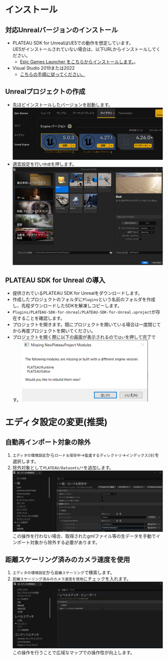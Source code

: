 # インストール
## 対応Unrealバージョンのインストール
- PLATEAU SDK for UnrealはUE5での動作を想定しています。  
  UE5がインストールされていない場合は、以下URLからインストールしてください。
  - [Epic Games Launcher をこちらからインストールします。](https://www.unrealengine.com/ja/download)。
- Visual Studio 2019または2022
  - [こちらの手順に従ってください。](https://docs.unrealengine.com/5.0/ja/setting-up-visual-studio-development-environment-for-cplusplus-projects-in-unreal-engine/)

## Unrealプロジェクトの作成
- 先ほどインストールしたバージョンを起動します。
![](../resources/manual/installation/epicGameLauncherLaunchUnrealEngine.png)
- 適宜設定を行い```作成```を押します。
![](../resources/manual/installation/unrealEngineNewProjectCategory.png)

## PLATEAU SDK for Unreal の導入
 - 提供されているPLATEAU SDK for Unrealをダウンロードします。
 - 作成したプロジェクトのフォルダに```Plugins```という名前のフォルダを作成し、先程ダウンロードしたSDKを解凍しコピーします。
 - ```Plugins/PLATEAU-SDK-for-Unreal/PLATEAU-SDK-for-Unreal.uproject```が存在することを確認します。
 - プロジェクトを開きます。既にプロジェクトを開いている場合は一度閉じてから再度プロジェクトを開いてください。
 - プロジェクトを開く際に以下の画面が表示されるので```はい```を押して完了です。
![](../resources/manual/installation/pluginBuild.png)

# エディタ設定の変更(推奨)
## 自動再インポート対象の除外
1. ```エディタの環境設定```から```ロード＆保存中```→```監査するディレクトリ```→```インデックス[0]```を選択します。
2. 除外対象として```PLATEAU/Datasets/*```を追加します。
![](../resources/manual/installation/excludeFromReimportTarget.png)
この操作を行わない場合、取得されたgmlファイル等の生データを手動でインポート対象から除外する必要があります。

## 距離スケーリング済みのカメラ速度を使用
1. ```エディタの環境設定```から```距離スケーリング```で検索します。
2. ```距離スケーリング済みのカメラ速度を使用```にチェックを入れます。
![](../resources/manual/installation/distanceScaled.png)
この操作を行うことで広域なマップでの操作性が向上します。